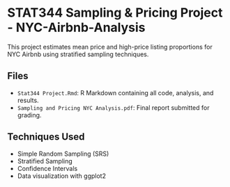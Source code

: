 # STAT344 Sampling & Pricing Project - NYC-Airbnb-Analysis

This project estimates mean price and high-price listing proportions for NYC Airbnb using stratified sampling techniques.

## Files
- `Stat344 Project.Rmd`: R Markdown containing all code, analysis, and results.
- `Sampling and Pricing NYC Analysis.pdf`: Final report submitted for grading.

## Techniques Used
- Simple Random Sampling (SRS)
- Stratified Sampling
- Confidence Intervals
- Data visualization with ggplot2
